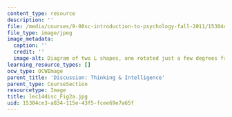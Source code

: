```yaml
---
content_type: resource
description: ''
file: /media/courses/9-00sc-introduction-to-psychology-fall-2011/15304ce3a834115e43f5fcee69e7a65f_lec14disc_Fig2a.jpg
file_type: image/jpeg
image_metadata:
  caption: ''
  credit: ''
  image-alt: Diagram of two L shapes, one rotated just a few degrees from the other.
learning_resource_types: []
ocw_type: OCWImage
parent_title: 'Discussion: Thinking & Intelligence'
parent_type: CourseSection
resourcetype: Image
title: lec14disc_Fig2a.jpg
uid: 15304ce3-a834-115e-43f5-fcee69e7a65f
---
```

